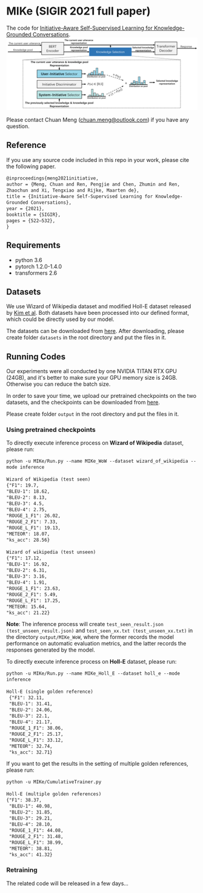 # MIKe (SIGIR 2021 full paper)
The code for [Initiative-Aware Self-Supervised Learning for Knowledge-Grounded Conversations](https://dl.acm.org/doi/10.1145/3404835.3462824).
![image](https://github.com/ChuanMeng/MIKe/blob/main/figure.png)

Please contact Chuan Meng (chuan.meng@outlook.com) if you have any question.

## Reference
If you use any source code included in this repo in your work, please cite the following paper.
```
@inproceedings{meng2021initiative,
author = {Meng, Chuan and Ren, Pengjie and Chen, Zhumin and Ren, Zhaochun and Xi, Tengxiao and Rijke, Maarten de},
title = {Initiative-Aware Self-Supervised Learning for Knowledge-Grounded Conversations},
year = {2021},
booktitle = {SIGIR},
pages = {522–532},
}
```

## Requirements 
* python 3.6
* pytorch 1.2.0-1.4.0
* transformers 2.6

## Datasets
We use Wizard of Wikipedia dataset and modified Holl-E dataset released by [Kim et al](https://arxiv.org/abs/2002.07510?context=cs.CL).
Both datasets have been processed into our defined format, which could be directly used by our model.

The datasets can be downloaded from [here](https://drive.google.com/drive/folders/1Olyxhd3RdZTEo8Ld9u9bi4llLn9FlEYQ?usp=sharing). After downloading, please create folder `datasets` in the root directory and put the files in it.

## Running Codes
Our experiments were all conducted by one NVIDIA TITAN RTX GPU (24GB), and it's better to make sure your GPU memory size is 24GB. Otherwise you can reduce the batch size.

In order to save your time, we upload our pretrained checkpoints on the two datasets, and the checkpoints can be downloaded from [here](https://drive.google.com/drive/folders/1GLRlp3KOKuK4C1qx0hJAimt7dF837Vq0?usp=sharing).

Please create folder `output` in the root directory and put the files in it.

### Using pretrained checkpoints
To directly execute inference process on **Wizard of Wikipedia** dataset, please run:
```
python -u MIKe/Run.py --name MIKe_WoW --dataset wizard_of_wikipedia --mode inference

Wizard of Wikipedia (test seen)
{"F1": 19.7,
"BLEU-1": 18.62,
"BLEU-2": 8.13,
"BLEU-3": 4.5,
"BLEU-4": 2.75,
"ROUGE_1_F1": 26.02,
"ROUGE_2_F1": 7.33,
"ROUGE_L_F1": 19.13,
"METEOR": 18.07,
"ks_acc": 28.56}

Wizard of wikipedia (test unseen)
{"F1": 17.12, 
"BLEU-1": 16.92,
"BLEU-2": 6.31,
"BLEU-3": 3.16,
"BLEU-4": 1.91,
"ROUGE_1_F1": 23.63,
"ROUGE_2_F1": 5.49,
"ROUGE_L_F1": 17.25,
"METEOR: 15.64,
"ks_acc": 21.22}
```
**Note**: The inference process will create `test_seen_result.json (test_unseen_result.json)` and `test_seen_xx.txt (test_unseen_xx.txt)` in the directory `output/MIKe_WoW`, where the former records the model performance on automatic evaluation metrics, and the latter records the responses generated by the model.

To directly execute inference process on **Holl-E** dataset, please run:
```
python -u MIKe/Run.py --name MIKe_Holl_E --dataset holl_e --mode inference

Holl-E (single golden reference)
 {"F1": 32.11,
 "BLEU-1": 31.41,
 "BLEU-2": 24.06,
 "BLEU-3": 22.1,
 "BLEU-4": 21.17,
 "ROUGE_1_F1": 38.06,
 "ROUGE_2_F1": 25.17,
 "ROUGE_L_F1": 33.12, 
 "METEOR": 32.74, 
 "ks_acc": 32.71}
 ```
 
If you want to get the results in the setting of multiple golden references, please run:
```
python -u MIKe/CumulativeTrainer.py 

Holl-E (multiple golden references)
{"F1": 38.37,
 "BLEU-1": 40.98, 
 "BLEU-2": 31.85, 
 "BLEU-3": 29.21, 
 "BLEU-4": 28.10, 
 "ROUGE_1_F1": 44.08, 
 "ROUGE_2_F1": 31.48, 
 "ROUGE_L_F1": 38.99, 
 "METEOR": 38.81,  
 "ks_acc": 41.32}
```

### Retraining
The related code will be released in a few days...
